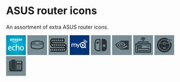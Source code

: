 # ASUS router icons

An assortment of extra ASUS router icons.

<img src="amazon_echo_dot-color.png" width="54" />
<img src="amazon_echo_dot.png" width="54" />
<img src="led_strip.png" width="54" />
<img src="myq-color.jpg" width="54" />
<img src="nintendo_switch.png" width="54" />
<img src="nvidia.png" width="54" />
<img src="printer.png" width="54" />
<img src="vacuum_robot.png" width="54" />
<img src="voip.png" width="54" />
